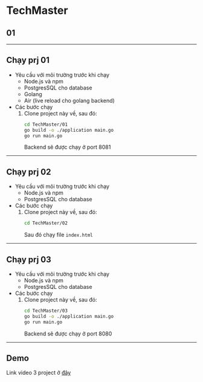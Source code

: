 # TechMaster

## 01

---
## Chạy prj 01
* Yêu cầu với môi trường trước khi chạy
  - Node.js và npm 
  - PostgresSQL cho database
  - Golang
  - Air (live reload cho golang backend)
* Các bước chạy
  1. Clone project này về, sau đó:
     ```bash
     cd TechMaster/01
     go build -o ./application main.go
     go run main.go 
     ```
     Backend sẽ được chạy ở port 8081

---
## Chạy prj 02
* Yêu cầu với môi trường trước khi chạy
  - Node.js và npm 
  - PostgresSQL cho database
* Các bước chạy
  1. Clone project này về, sau đó:
     ```bash
     cd TechMaster/02
     ```
     Sau đó chạy file ```index.html```

---
## Chạy prj 03
* Yêu cầu với môi trường trước khi chạy
  - Node.js và npm 
  - PostgresSQL cho database
* Các bước chạy
  1. Clone project này về, sau đó:
     ```bash
     cd TechMaster/03
     go build -o ./application main.go
     go run main.go 
     ```
     Backend sẽ được chạy ở port 8080
---
## Demo
Link video 3 project ở [đây](https://drive.google.com/drive/folders/1Q0z5-RHylA22FMbf6z4ysKBOTVXPuMhR?usp=sharing)
